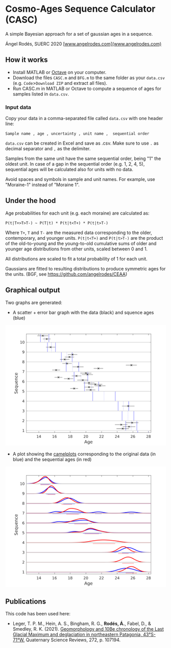 # Cosmo-Ages Sequence Calculator (CASC)

A simple Bayesian approach for a set of gaussian ages in a sequence.

Ángel Rodés, SUERC 2020
[www.angelrodes.com](www.angelrodes.com)

## How it works

* Install MATLAB or [Octave](https://www.gnu.org/software/octave/download) on your computer.
* Download the files `CASC.m` and `BFG.m` to the same folder as your `data.csv` (e.g. `Code`>`Download ZIP` and extract all files).
* Run CASC.m in MATLAB or Octave to compute a sequence of ages for samples listed in `data.csv`.

### Input data

Copy your data in a comma-separated file called `data.csv` with one header line:

```
Sample name , age , uncertainty , unit name ,  sequential order
```

`data.csv` can be created in Excel and save as .csv. Make sure to use `.` as decimal separator and `,` as the delimiter.

Samples from the same unit have the same sequential order, being "1" the oldest unit. In case of a gap in the sequential order (e.g. 1, 2, 4, 5), sequential ages will be calculated also for units with no data.

Avoid spaces and symbols in sample and unit names. For example, use "Moraine-1" instead of "Moraine 1".

## Under the hood

Age probabilities for each unit (e.g. each moraine) are calculated as:
```
P(t|T+>T>T-) ~ P(T|t) * P(t|t<T+) * P(t|t>T-)
```
Where `T+`, `T` and `T-` are the measured data corresponding to the older,
contemporary, and younger units. 
`P(t|t<T+)` and `P(t|t>T-)` are the product of
the old-to-young and the young-to-old cumulative sums of older and younger 
age distributions from other units, scaled between 0 and 1.

All distributions are scaled to fit a total probability of 1 for each
unit.

Gaussians are fitted to resulting distributions to produce symmetric ages
for the units. (BGF, see https://github.com/angelrodes/CEAA)

## Graphical output

Two graphs are generated:

* A scatter + error bar graph with the data (black) and squence ages (blue)

![scatter plot](https://raw.githubusercontent.com/angelrodes/CASC/main/bars.png)

* A plot showing the [camelplots](https://cosmognosis.wordpress.com/2011/07/25/what-is-a-camel-diagram-anyway/) corresponding to the original data (in blue) and the sequential ages (in red)


![camel plot](https://raw.githubusercontent.com/angelrodes/CASC/main/camels.png)

## Publications

This code has been used here:

* Leger, T. P. M., Hein, A. S., Bingham, R. G., **Rodés, Á.**, Fabel, D., & Smedley, R. K. (2021). [Geomorphology and 10Be chronology of the Last Glacial Maximum and deglaciation in northeastern Patagonia, 43°S-71°W.](https://doi.org/10.1016/j.quascirev.2021.107194) Quaternary Science Reviews, 272, p. 107194.
